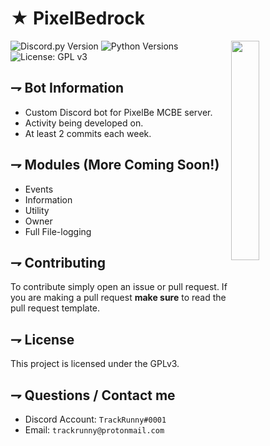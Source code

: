 <!-- MAIN TITLE -->
# ★ PixelBedrock

<!-- PICTURE -->
<img align="right" src="https://i.imgur.com/SU3uqrQ.png" width=30%>

<!-- BADGES -->
![Discord.py Version](https://img.shields.io/badge/discord.py-1.2.5-blue?style=flat-square)
![Python Versions](https://img.shields.io/badge/python-3.6%20%7C%203.7-blue?style=flat-square)
![License: GPL v3](https://img.shields.io/badge/License-GPLv3-blue.svg?style=flat-square)

<!-- KEY INFORMATION HEADER -->
## ⇁ Bot Information

* Custom Discord bot for PixelBe MCBE server.
* Activity being developed on.
* At least 2 commits each week.

<!-- MODULES HEADER -->
## ⇁ Modules (More Coming Soon!)

* Events
* Information
* Utility
* Owner
* Full File-logging

<!-- CONTRIBUTING HEADER -->
## ⇁ Contributing

To contribute simply open an issue or pull request. If you are making a pull request **make sure** to read the pull request template.

<!-- LICENSE INFO -->
## ⇁ License

This project is licensed under the GPLv3.

<!-- END OF README -->
## ⇁ Questions / Contact me

* Discord Account: `TrackRunny#0001`
* Email: `trackrunny@protonmail.com`